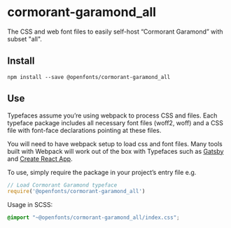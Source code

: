 
# cormorant-garamond_all

The CSS and web font files to easily self-host “Cormorant Garamond” with subset "all".

## Install

`npm install --save @openfonts/cormorant-garamond_all`

## Use

Typefaces assume you’re using webpack to process CSS and files. Each typeface
package includes all necessary font files (woff2, woff) and a CSS file with
font-face declarations pointing at these files.

You will need to have webpack setup to load css and font files. Many tools built
with Webpack will work out of the box with Typefaces such as [Gatsby](https://github.com/gatsbyjs/gatsby)
and [Create React App](https://github.com/facebookincubator/create-react-app).

To use, simply require the package in your project’s entry file e.g.

```javascript
// Load Cormorant Garamond typeface
require('@openfonts/cormorant-garamond_all')
```

Usage in SCSS:
```scss
@import "~@openfonts/cormorant-garamond_all/index.css";
```

